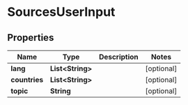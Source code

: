 

# SourcesUserInput


## Properties

| Name | Type | Description | Notes |
|------------ | ------------- | ------------- | -------------|
|**lang** | **List&lt;String&gt;** |  |  [optional] |
|**countries** | **List&lt;String&gt;** |  |  [optional] |
|**topic** | **String** |  |  [optional] |



